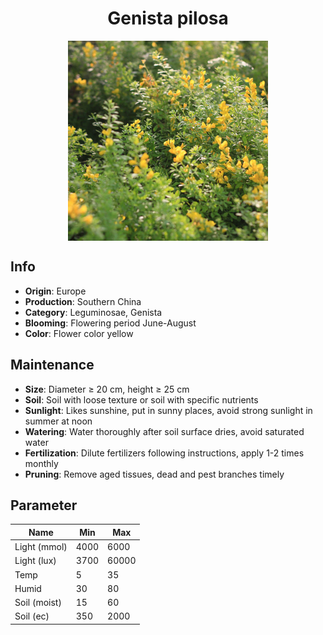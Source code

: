 <h1 align='center'>Genista pilosa</h1>
<p align="center">
    <img 
        align='center'
        width='320'
        src="../images/genista pilosa.png" 
        alt='Genista pilosa' />
</p>

## Info

 - **Origin**: Europe
 - **Production**: Southern China
 - **Category**: Leguminosae, Genista
 - **Blooming**: Flowering period June-August
 - **Color**: Flower color yellow

## Maintenance

 - **Size**: Diameter ≥ 20 cm, height ≥ 25 cm
 - **Soil**: Soil with loose texture or soil with specific nutrients
 - **Sunlight**: Likes sunshine, put in sunny places, avoid strong sunlight in summer at noon
 - **Watering**: Water thoroughly after soil surface dries, avoid saturated water
 - **Fertilization**: Dilute fertilizers following instructions, apply 1-2 times monthly
 - **Pruning**: Remove aged tissues, dead and pest branches timely

## Parameter

| Name         | Min  | Max   |
|--------------|------|-------|
| Light (mmol) | 4000 | 6000  |
| Light (lux)  | 3700 | 60000 |
| Temp         | 5    | 35    |
| Humid        | 30   | 80    |
| Soil (moist) | 15   | 60    |
| Soil (ec)    | 350  | 2000  |